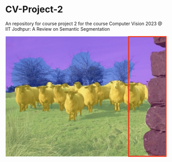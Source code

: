 # CV-Project-2
An repository for course project 2 for the course Computer Vision 2023 @ IIT Jodhpur: A Review on Semantic Segmentation

![Example Image](https://github.com/rohansingh9001/CV-Project-2/blob/[main]/sample.png?raw=true)
